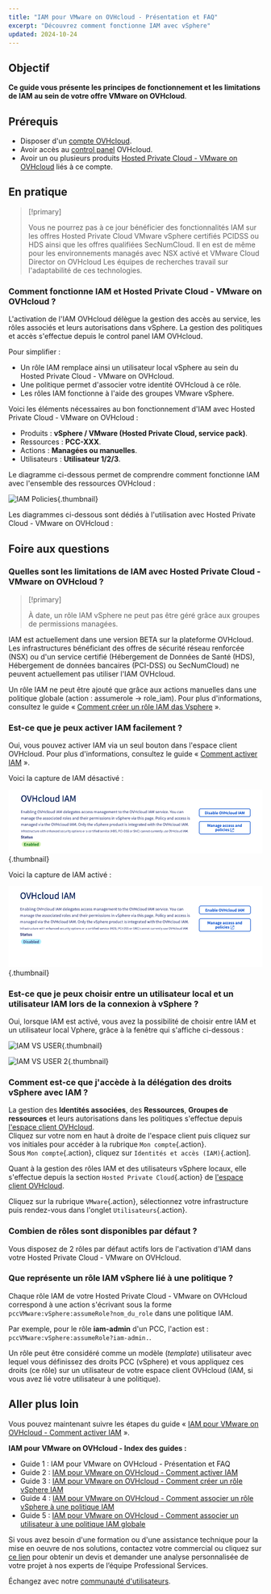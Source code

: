 ```yaml
---
title: "IAM pour VMware on OVHcloud - Présentation et FAQ"
excerpt: "Découvrez comment fonctionne IAM avec vSphere"
updated: 2024-10-24
---
```


## Objectif

**Ce guide vous présente les principes de fonctionnement et les limitations de IAM au sein de votre offre VMware on OVHcloud**.

## Prérequis

- Disposer d'un [compte OVHcloud](/pages/account_and_service_management/account_information/ovhcloud-account-creation).
- Avoir accès au [control panel](/links/manager) OVHcloud.
- Avoir un ou plusieurs produits [Hosted Private Cloud - VMware on OVHcloud](/links/hosted-private-cloud/vmware) liés à ce compte.

## En pratique

> [!primary]
>
> Vous ne pourrez pas à ce jour bénéficier des fonctionnalités IAM sur les offres Hosted Private Cloud VMware vSphere certifiés PCIDSS ou HDS ainsi que les offres qualifiées SecNumCloud.
> Il en est de même pour les environnements managés avec NSX activé et VMware Cloud Director on OVHcloud
> Les équipes de recherches travail sur l'adaptabilité de ces technologies.
>

### Comment fonctionne IAM et Hosted Private Cloud - VMware on OVHcloud ?

L'activation de l'IAM OVHcloud délègue la gestion des accès au service, les rôles associés et leurs autorisations dans vSphere. La gestion des politiques et accès s'effectue depuis le control panel IAM OVHcloud.

Pour simplifier :

- Un rôle IAM remplace ainsi un utilisateur local vSphere au sein du Hosted Private Cloud - VMware on OVHcloud.
- Une politique permet d'associer votre identité OVHcloud à ce rôle.
- Les rôles IAM fonctionne à l'aide des groupes VMware vSphere.

Voici les éléments nécessaires au bon fonctionnement d'IAM avec Hosted Private Cloud - VMware on OVHcloud :

- Produits : **vSphere / VMware (Hosted Private Cloud, service pack)**.
- Ressources : **PCC-XXX**.
- Actions : **Managées ou manuelles**.
- Utilisateurs : **Utilisateur 1/2/3**.

Le diagramme ci-dessous permet de comprendre comment fonctionne IAM avec l'ensemble des ressources OVHcloud :

![IAM Policies](images/iam_policies.png){.thumbnail}

Les diagrammes ci-dessous sont dédiés à l'utilisation avec Hosted Private Cloud - VMware on OVHcloud :

## Foire aux questions

### Quelles sont les limitations de IAM avec Hosted Private Cloud - VMware on OVHcloud ?

> [!primary]
>
> À date, un rôle IAM vSphere ne peut pas être géré grâce aux groupes de permissions managées.
>

IAM est actuellement dans une version BETA sur la plateforme OVHcloud. Les infrastructures bénéficiant des offres de sécurité réseau renforcée (NSX) ou d'un service certifié (Hébergement de Données de Santé (HDS), Hébergement de données bancaires (PCI-DSS) ou SecNumCloud) ne peuvent actuellement pas utiliser l'IAM OVHcloud.

Un rôle IAM ne peut être ajouté que grâce aux actions manuelles dans une politique globale (action : assumerole -> role_iam). Pour plus d'informations, consultez le guide « [Comment créer un rôle IAM das Vsphere](/pages/hosted_private_cloud/hosted_private_cloud_powered_by_vmware/vmware_iam_role_policy) ».

### Est-ce que je peux activer IAM facilement ?

Oui, vous pouvez activer IAM via un seul bouton dans l'espace client OVHcloud. Pour plus d'informations, consultez le guide « [Comment activer IAM](/pages/hosted_private_cloud/hosted_private_cloud_powered_by_vmware/vmware_iam_activation) ».

Voici la capture de IAM désactivé :

![IAM Activation Non Enabled](images/iam_enabled.png){.thumbnail}

Voici la capture de IAM activé :

![IAM IAM Activation Enabled](images/iam_disabled.png){.thumbnail}

### Est-ce que je peux choisir entre un utilisateur local et un utilisateur IAM lors de la connexion à vSphere ?

Oui, lorsque IAM est activé, vous avez la possibilité de choisir entre IAM et un utilisateur local Vphere, grâce à la fenêtre qui s'affiche ci-dessous :

![IAM VS USER](images/iam_local_user_vs_iam.png){.thumbnail}

![IAM VS USER 2](images/iam_local_user_vs_iam_2.png){.thumbnail}

### Comment est-ce que j'accède à la délégation des droits vSphere avec IAM ?

La gestion des **Identités associées**, des **Ressources**, **Groupes de ressources** et leurs autorisations dans les politiques s'effectue depuis [l'espace client OVHcloud](/links/manager).<br>
Cliquez sur votre nom en haut à droite de l'espace client puis cliquez sur vos initiales pour accéder à la rubrique `Mon compte`{.action}.<br>
Sous `Mon compte`{.action}, cliquez sur `Identités et accès (IAM)`{.action].

Quant à la gestion des rôles IAM et des utilisateurs vSphere locaux, elle s'effectue depuis la section `Hosted Private Cloud`{.action} de [l'espace client OVHcloud](/links/manager).

Cliquez sur la rubrique `VMware`{.action}, sélectionnez votre infrastructure puis rendez-vous dans l'onglet `Utilisateurs`{.action}.

### Combien de rôles sont disponibles par défaut ?

Vous disposez de 2 rôles par défaut actifs lors de l'activation d'IAM dans votre Hosted Private Cloud - VMware on OVHcloud.

### Que représente un rôle IAM vSphere lié à une politique ?

Chaque rôle IAM de votre Hosted Private Cloud - VMware on OVHcloud correspond à une action s'écrivant sous la forme `pccVMware:vSphere:assumeRole?nom_du_role` dans une politique IAM.

Par exemple, pour le rôle **iam-admin** d'un PCC, l'action est : `pccVMware:vSphere:assumeRole?iam-admin.`.

Un rôle peut être considéré comme un modèle (*template*) utilisateur avec lequel vous définissez des droits PCC (vSphere) et vous appliquez ces droits (ce rôle) sur un utilisateur de votre espace client OVHcloud (IAM, si vous avez lié votre utilisateur à une politique).

## Aller plus loin

Vous pouvez maintenant suivre les étapes du guide « [IAM pour VMware on OVHcloud - Comment activer IAM](/pages/hosted_private_cloud/hosted_private_cloud_powered_by_vmware/vmware_iam_activation) ».

**IAM pour VMware on OVHcloud - Index des guides :**

- Guide 1 : IAM pour VMware on OVHcloud - Présentation et FAQ
- Guide 2 : [IAM pour VMware on OVHcloud - Comment activer IAM](/pages/hosted_private_cloud/hosted_private_cloud_powered_by_vmware/vmware_iam_activation)
- Guide 3 : [IAM pour VMware on OVHcloud - Comment créer un rôle vSphere IAM](/pages/hosted_private_cloud/hosted_private_cloud_powered_by_vmware/vmware_iam_role)
- Guide 4 : [IAM pour VMware on OVHcloud - Comment associer un rôle vSphere à une politique IAM](/pages/hosted_private_cloud/hosted_private_cloud_powered_by_vmware/vmware_iam_role_policy)
- Guide 5 : [IAM pour VMware on OVHcloud - Comment associer un utilisateur à une politique IAM globale](/pages/hosted_private_cloud/hosted_private_cloud_powered_by_vmware/vmware_iam_user_policy)

Si vous avez besoin d'une formation ou d'une assistance technique pour la mise en oeuvre de nos solutions, contactez votre commercial ou cliquez sur [ce lien](https://www.ovhcloud.com/fr/professional-services/) pour obtenir un devis et demander une analyse personnalisée de votre projet à nos experts de l’équipe Professional Services.

Échangez avec notre [communauté d'utilisateurs](/links/community).
